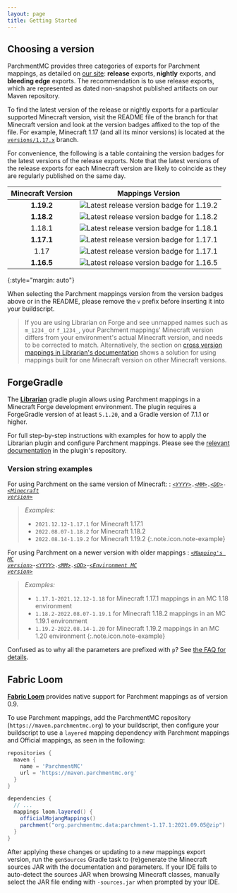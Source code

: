 ```yaml
---
layout: page
title: Getting Started
---
```


<style>

.version u {
    font-style: italic;
}

.version u::before {
    content: "<";
}

.version u::after {
    content: ">";
}

</style>

## Choosing a version

ParchmentMC provides three categories of exports for Parchment mappings, as detailed on [our site][exports-info]: **release** exports, **nightly** exports, and **bleeding edge** exports. The recommendation is to use release exports, which are represented as dated non-snapshot published artifacts on our Maven repository.

To find the latest version of the release or nightly exports for a particular supported Minecraft version, visit the README file of the branch for that Minecraft version and look at the version badges affixed to the top of the file. For example, Minecraft 1.17 (and all its minor versions) is located at the [`versions/1.17.x`][1.17-branch] branch.

For convenience, the following is a table containing the version badges for the latest versions of the release exports. Note that the latest versions of the release exports for each Minecraft version are likely to coincide as they are regularly published on the same day.

| Minecraft Version | Mappings Version |
|:-----------------:|:----------------:|
| **1.19.2** | ![Latest release version badge for 1.19.2](https://img.shields.io/maven-metadata/v?color=forestgreen&label=release&metadataUrl=https%3A%2F%2Fldtteam.jfrog.io%2Fartifactory%2Fparchmentmc-internal%2Forg%2Fparchmentmc%2Fdata%2Fparchment-1.19.2%2Fmaven-metadata.xml) |
| **1.18.2** | ![Latest release version badge for 1.18.2](https://img.shields.io/maven-metadata/v?color=forestgreen&label=release&metadataUrl=https%3A%2F%2Fldtteam.jfrog.io%2Fartifactory%2Fparchmentmc-internal%2Forg%2Fparchmentmc%2Fdata%2Fparchment-1.18.2%2Fmaven-metadata.xml) |
|   1.18.1   | ![Latest release version badge for 1.18.1](https://img.shields.io/maven-metadata/v?color=forestgreen&label=release&metadataUrl=https%3A%2F%2Fldtteam.jfrog.io%2Fartifactory%2Fparchmentmc-internal%2Forg%2Fparchmentmc%2Fdata%2Fparchment-1.18.1%2Fmaven-metadata.xml) |
| **1.17.1** | ![Latest release version badge for 1.17.1](https://img.shields.io/maven-metadata/v?color=forestgreen&label=release&metadataUrl=https%3A%2F%2Fldtteam.jfrog.io%2Fartifactory%2Fparchmentmc-internal%2Forg%2Fparchmentmc%2Fdata%2Fparchment-1.17.1%2Fmaven-metadata.xml) |
|    1.17    | ![Latest release version badge for 1.17.1](https://img.shields.io/maven-metadata/v?color=forestgreen&label=release&metadataUrl=https%3A%2F%2Fldtteam.jfrog.io%2Fartifactory%2Fparchmentmc-internal%2Forg%2Fparchmentmc%2Fdata%2Fparchment-1.17%2Fmaven-metadata.xml) |
| **1.16.5** | ![Latest release version badge for 1.16.5](https://img.shields.io/maven-metadata/v?color=forestgreen&label=release&metadataUrl=https%3A%2F%2Fldtteam.jfrog.io%2Fartifactory%2Fparchmentmc-internal%2Forg%2Fparchmentmc%2Fdata%2Fparchment-1.16.5%2Fmaven-metadata.xml) |
{:style="margin: auto"}

When selecting the Parchment mappings version from the version badges above or in the README, please remove the `v` prefix before inserting it into your buildscript.

> If you are using Librarian on Forge and see unmapped names such as `m_1234_` or `f_1234_`, your Parchment mappings' Minecraft version differs from your environment's actual Minecraft version, and needs to be corrected to match. Alternatively, the section on [cross version mappings in Librarian's documentation][librarian_fg_cross_version_mappings] shows a solution for using mappings built for one Minecraft version on other Minecraft versions.

## ForgeGradle

The [**Librarian**][librarian] gradle plugin allows using Parchment mappings in a Minecraft Forge development environment.
The plugin requires a ForgeGradle version of at least `5.1.20`, and a Gradle version of 7.1.1 or higher.

For full step-by-step instructions with examples for how to apply the Librarian plugin and configure Parchment mappings.
Please see the [relevant documentation][librarian_fg] in the plugin's repository.

### Version string examples

For using Parchment on the same version of Minecraft:
: <code class="version"><u>YYYY</u>.<u>MM</u>.<u>DD</u>-<u>Minecraft version</u></code>

  > _Examples:_
  >
  > - `2021.12.12-1.17.1` for Minecraft 1.17.1
  > - `2022.08.07-1.18.2` for Minecraft 1.18.2
  > - `2022.08.14-1.19.2` for Minecraft 1.19.2
  {:.note.icon.note-example}

For using Parchment on a newer version with older mappings
: <code class="version"><u>Mapping's MC version</u>-<u>YYYY</u>.<u>MM</u>.<u>DD</u>-<u>Environment MC version</u></code>

  > _Examples:_
  >
  > - `1.17.1-2021.12.12-1.18` for Minecraft 1.17.1 mappings in an MC 1.18 environment
  > - `1.18.2-2022.08.07-1.19.1` for Minecraft 1.18.2 mappings in an MC 1.19.1 environment
  > - `1.19.2-2022.08.14-1.20` for Minecraft 1.19.2 mappings in an MC 1.20 environment
  {:.note.icon.note-example}

Confused as to why all the parameters are prefixed with `p`? See [the FAQ for details][faq-param-prefix].

## Fabric Loom

[**Fabric Loom**][fabric-loom] provides native support for Parchment mappings as of version 0.9.

To use Parchment mappings, add the ParchmentMC repository (`https://maven.parchmentmc.org`) to your buildscript, then configure your buildscript to use a `layered` mapping dependency with Parchment mappings and Official mappings, as seen in the following:

```gradle
repositories {
  maven {
    name = 'ParchmentMC'
    url = 'https://maven.parchmentmc.org'
  }
}

dependencies {
  // ...
  mappings loom.layered() {
    officialMojangMappings()
    parchment("org.parchmentmc.data:parchment-1.17.1:2021.09.05@zip")
  }
}
```

After applying these changes or updating to a new mappings export version, run the `genSources` Gradle task to (re)generate the Minecraft sources JAR with the documentation and parameters. If your IDE fails to auto-detect the sources JAR when browsing Minecraft classes, manually select the JAR file ending with `-sources.jar` when prompted by your IDE.

[1.17-branch]: https://github.com/ParchmentMC/Parchment/tree/versions/1.17.x
[exports-info]: /docs/maven#parchment-exports
[librarian]: https://github.com/ParchmentMC/Librarian
[faq-param-prefix]: faq#why-are-my-parameter-names-prefixed-with-p
[librarian_fg]: https://github.com/ParchmentMC/Librarian/blob/dev/docs/FORGEGRADLE.md
[librarian_fg_cross_version_mappings]: https://github.com/ParchmentMC/Librarian/blob/dev/docs/FORGEGRADLE.md#cross-version-mappings
[fabric-loom]: https://github.com/FabricMC/fabric-loom
